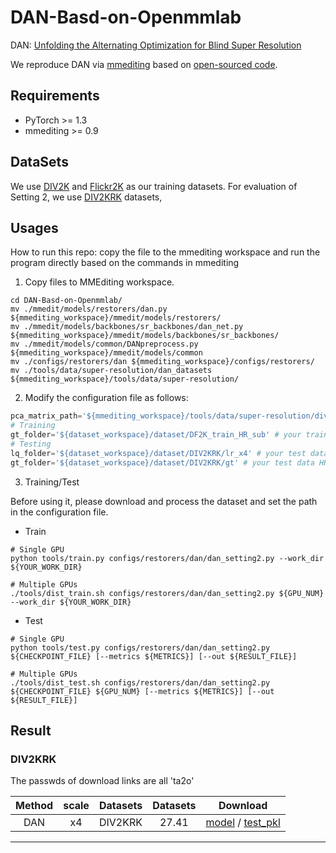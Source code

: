 # DAN-Basd-on-Openmmlab
DAN: [Unfolding the Alternating Optimization for Blind Super Resolution](https://arxiv.org/abs/2010.02631)

We reproduce DAN via [mmediting](https://github.com/open-mmlab/mmediting) based on [open-sourced code](https://github.com/greatlog/DAN).

## Requirements

- PyTorch >= 1.3
- mmediting >= 0.9

## DataSets
We use [DIV2K](https://data.vision.ee.ethz.ch/cvl/DIV2K/) and [Flickr2K](http://cv.snu.ac.kr/research/EDSR/Flickr2K.tar) as our training datasets.
For evaluation of Setting 2, we use [DIV2KRK](http://www.wisdom.weizmann.ac.il/~vision/kernelgan/DIV2KRK_public.zip) datasets,

## Usages
How to run this repo: copy the file to the mmediting workspace and run the program directly based on the commands in mmediting

1. Copy files to MMEditing workspace.
```shell
cd DAN-Basd-on-Openmmlab/
mv ./mmedit/models/restorers/dan.py ${mmediting_workspace}/mmedit/models/restorers/
mv ./mmedit/models/backbones/sr_backbones/dan_net.py ${mmediting_workspace}/mmedit/models/backbones/sr_backbones/
mv ./mmedit/models/common/DANpreprocess.py ${mmediting_workspace}/mmedit/models/common
mv ./configs/restorers/dan ${mmediting_workspace}/configs/restorers/
mv ./tools/data/super-resolution/dan_datasets ${mmediting_workspace}/tools/data/super-resolution/
```
2. Modify the configuration file as follows:

```python
pca_matrix_path='${mmediting_workspace}/tools/data/super-resolution/div2k/pca_matrix/pca_aniso_matrix_x4.pth' # your pca_matrix path
# Training
gt_folder='${dataset_workspace}/dataset/DF2K_train_HR_sub' # your train data path
# Testing
lq_folder='${dataset_workspace}/dataset/DIV2KRK/lr_x4' # your test data LR path
gt_folder='${dataset_workspace}/dataset/DIV2KRK/gt' # your test data HR path
```

3. Training/Test

Before using it, please download and process the dataset and set the path in the configuration file.

- Train

```shell
# Single GPU
python tools/train.py configs/restorers/dan/dan_setting2.py --work_dir ${YOUR_WORK_DIR}

# Multiple GPUs
./tools/dist_train.sh configs/restorers/dan/dan_setting2.py ${GPU_NUM} --work_dir ${YOUR_WORK_DIR}
```

- Test
```shell
# Single GPU
python tools/test.py configs/restorers/dan/dan_setting2.py ${CHECKPOINT_FILE} [--metrics ${METRICS}] [--out ${RESULT_FILE}]

# Multiple GPUs
./tools/dist_test.sh configs/restorers/dan/dan_setting2.py ${CHECKPOINT_FILE} ${GPU_NUM} [--metrics ${METRICS}] [--out ${RESULT_FILE}]
```

## Result

### DIV2KRK
The passwds of download links are all 'ta2o'

| Method | scale | Datasets | Datasets | Download |
| :-----: | :----: | :----: | :----: | :----:| 
| DAN | x4 | DIV2KRK | 27.41 | [model](https://pan.baidu.com/s/1T_BOVR7Ui-NLUIKr6R20-w) / [test_pkl](https://pan.baidu.com/s/1T_BOVR7Ui-NLUIKr6R20-w) |

------------
